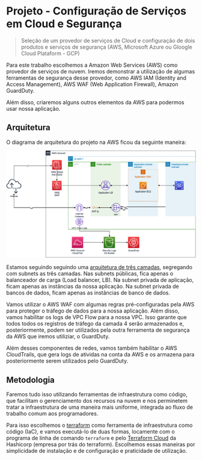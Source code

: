 # Projeto - Configuração de Serviços em Cloud e Segurança

> Seleção de um provedor de serviços de Cloud e configuração de dois produtos e
> serviços de segurança (AWS, Microsoft Azure ou Gloogle Cloud Plataform - GCP)


Para este trabalho escolhemos a Amazon Web Services (AWS) como provedor de
serviços de nuvem. Iremos demonstrar a utilização de algumas ferramentas de
segurança desse provedor, como AWS IAM (Identity and Access Management), AWS WAF
(Web  Application Firewall), Amazon GuardDuty.

Além disso, criaremos alguns outros elementos da AWS para podermos usar nossa
aplicação.

## Arquitetura

O diagrama de arquitetura do projeto na AWS ficou da seguinte maneira:

![Diagrama da arquitetura do projeto](docs/arquitetura.png)

Estamos seguindo seguindo uma [arquitetura de três
camadas](https://en.wikipedia.org/wiki/Multitier_architecture#Three-tier_architecture),
segregando com subnets as três camadas. Nas subnets públicas, fica apenas o
balanceador de carga (Load balancer, LB). Na subnet privada de aplicação, ficam
apenas as instâncias da nossa aplicação. Na subnet privada de bancos de dados,
ficam apenas as instâncias de banco de dados.

Vamos utilizar o AWS WAF com algumas regras pré-configuradas pela AWS para
proteger o tráfego de dados para a nossa aplicação. Além disso, vamos habilitar
os logs de VPC Flow para a nossa VPC. Isso garante que todos todos os registros
de tráfego da camada 4 serão armazenados e, posteriormente, podem ser utilizados
pela outra ferramenta de segurança da AWS que iremos utiliziar, o GuardDuty.

Além desses componentes de redes, vamos também habilitar o AWS CloudTrails, que
gera logs de atividas na conta da AWS e os armazena para posteriormente serem
utilizados pelo GuardDuty.


## Metodologia

Faremos tudo isso utilizando ferramentas de infraestrutura como código, que
facilitam o gerenciamento dos recursos na nuvem e nos perminetem tratar a
infraestrutura de uma maneira mais uniforme, integrada ao fluxo de trabalho
comum aos programadores.

Para isso escolhemos o [terraform](https://www.terraform.io/) como ferramenta
de infraestrutura como código (IaC), e vamos executá-lo de duas formas, locamente
com o programa de linha de comando `terraform` e pelo [Terraform
Cloud](https://www.terraform.io/cloud) da Hashicorp (empresa por trás do
terraform). Escolhemos essas maneiras por simplicidade de instalação e de configuração e praticidade de utilização.
